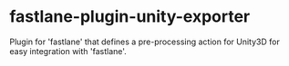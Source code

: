 # fastlane-plugin-unity-exporter
Plugin for 'fastlane' that defines a pre-processing action for Unity3D for easy integration with 'fastlane'.
